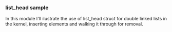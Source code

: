 ### list_head sample

In this module I'll ilustrate the use
of list_head struct for double linked
lists in the kernel, inserting elements
and walking it through for removal.
